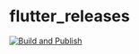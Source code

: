 # flutter_releases

[![Build and Publish](https://github.com/TahaTesser/flutter_releases/actions/workflows/main.yml/badge.svg)](https://github.com/TahaTesser/flutter_releases/actions/workflows/main.yml)
